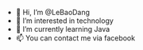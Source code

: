 - 👋 Hi, I’m @LeBaoDang
- 👀 I’m interested in technology
- 🌱 I’m currently learning Java 
- 📫 You can contact me via facebook

<!---
LeBaoDang/LeBaoDang is a ✨ special ✨ repository because its `README.md` (this file) appears on your GitHub profile.
You can click the Preview link to take a look at your changes.
--->
